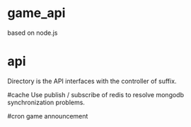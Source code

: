 # game_api
based on node.js 

# api
Directory is the API interfaces with the controller of suffix.

#cache
Use publish / subscribe of redis to resolve mongodb synchronization problems.

#cron
game announcement




